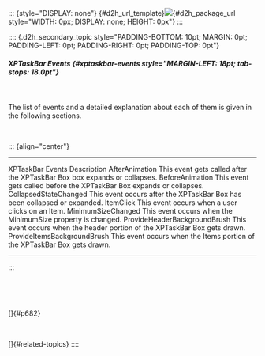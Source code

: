 ::: {style="DISPLAY: none"}
[](ms-xhelp:///?Id=d2h_url_template){#d2h_url_template}![](!package_url!){#d2h_package_url style="WIDTH: 0px; DISPLAY: none; HEIGHT: 0px"}
:::

:::: {.d2h_secondary_topic style="PADDING-BOTTOM: 10pt; MARGIN: 0pt; PADDING-LEFT: 0pt; PADDING-RIGHT: 0pt; PADDING-TOP: 0pt"}
##### XPTaskBar Events {#xptaskbar-events style="MARGIN-LEFT: 18pt; tab-stops: 18.0pt"}

 

The list of events and a detailed explanation about each of them is given in the following sections.

 

::: {align="center"}
  ------------------------------ ----------------------------------------------------------------------------
  XPTaskBar Events               Description
  AfterAnimation                 This event gets called after the XPTaskBar Box box expands or collapses.
  BeforeAnimation                This event gets called before the XPTaskBar Box expands or collapses.
  CollapsedStateChanged          This event occurs after the XPTaskBar Box has been collapsed or expanded.
  ItemClick                      This event occurs when a user clicks on an Item.
  MinimumSizeChanged             This event occurs when the MinimumSize property is changed.
  ProvideHeaderBackgroundBrush   This event occurs when the header portion of the XPTaskBar Box gets drawn.
  ProvideItemsBackgroundBrush    This event occurs when the Items portion of the XPTaskBar Box gets drawn.
  ------------------------------ ----------------------------------------------------------------------------
:::

 

 

[]{#p682} 

 

[]{#related-topics}
::::
